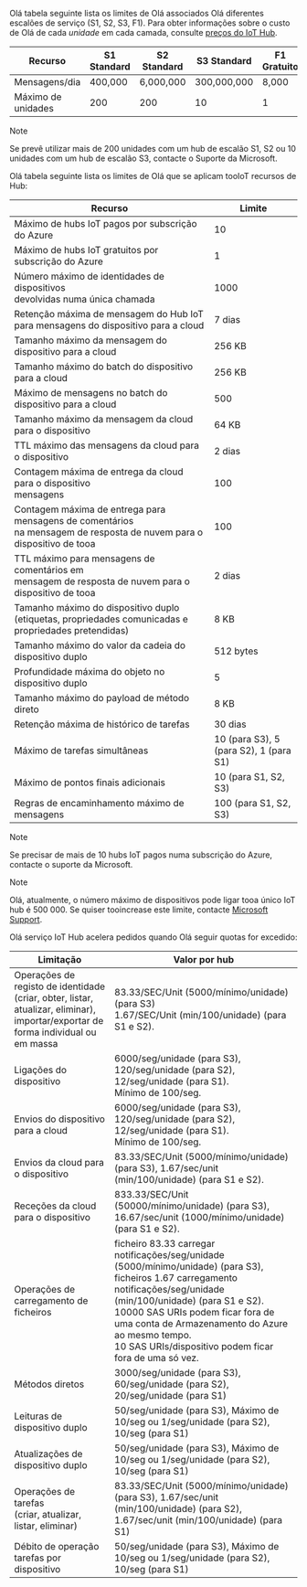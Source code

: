 Olá tabela seguinte lista os limites de Olá associados Olá diferentes escalões de serviço (S1, S2, S3, F1). Para obter informações sobre o custo de Olá de cada *unidade* em cada camada, consulte [preços do IoT Hub](https://azure.microsoft.com/pricing/details/iot-hub/).

| Recurso | S1 Standard | S2 Standard | S3 Standard | F1 Gratuito |
| --- | --- | --- | --- | --- |
| Mensagens/dia |400,000 |6,000,000 |300,000,000 |8,000 |
| Máximo de unidades |200 |200 |10 |1 |

> [!NOTE]
> Se prevê utilizar mais de 200 unidades com um hub de escalão S1, S2 ou 10 unidades com um hub de escalão S3, contacte o Suporte da Microsoft.
> 
> 

Olá tabela seguinte lista os limites de Olá que se aplicam tooIoT recursos de Hub:

| Recurso | Limite |
| --- | --- |
| Máximo de hubs IoT pagos por subscrição do Azure |10 |
| Máximo de hubs IoT gratuitos por subscrição do Azure |1 |
| Número máximo de identidades de dispositivos<br/> devolvidas numa única chamada |1000 |
| Retenção máxima de mensagem do Hub IoT para mensagens do dispositivo para a cloud |7 dias |
| Tamanho máximo da mensagem do dispositivo para a cloud |256 KB |
| Tamanho máximo do batch do dispositivo para a cloud |256 KB |
| Máximo de mensagens no batch do dispositivo para a cloud |500 |
| Tamanho máximo da mensagem da cloud para o dispositivo |64 KB |
| TTL máximo das mensagens da cloud para o dispositivo |2 dias |
| Contagem máxima de entrega da cloud para o dispositivo <br/> mensagens |100 |
| Contagem máxima de entrega para mensagens de comentários <br/> na mensagem de resposta de nuvem para o dispositivo de tooa |100 |
| TTL máximo para mensagens de comentários em <br/> mensagem de resposta de nuvem para o dispositivo de tooa |2 dias |
| Tamanho máximo do dispositivo duplo <br/> (etiquetas, propriedades comunicadas e propriedades pretendidas) | 8 KB |
| Tamanho máximo do valor da cadeia do dispositivo duplo | 512 bytes |
| Profundidade máxima do objeto no dispositivo duplo | 5 |
| Tamanho máximo do payload de método direto | 8 KB |
| Retenção máxima de histórico de tarefas | 30 dias |
| Máximo de tarefas simultâneas | 10 (para S3), 5 (para S2), 1 (para S1) |
| Máximo de pontos finais adicionais | 10 (para S1, S2, S3) |
| Regras de encaminhamento máximo de mensagens | 100 (para S1, S2, S3) |


> [!NOTE]
> Se precisar de mais de 10 hubs IoT pagos numa subscrição do Azure, contacte o suporte da Microsoft.


> [!NOTE]
> Olá, atualmente, o número máximo de dispositivos pode ligar tooa único IoT hub é 500 000. Se quiser tooincrease este limite, contacte [Microsoft Support](https://azure.microsoft.com/en-us/support/options/).

Olá serviço IoT Hub acelera pedidos quando Olá seguir quotas for excedido:

| Limitação | Valor por hub |
| --- | --- |
| Operações de registo de identidade <br/> (criar, obter, listar, atualizar, eliminar), <br/> importar/exportar de forma individual ou em massa |83.33/SEC/Unit (5000/mínimo/unidade) (para S3) <br/> 1.67/SEC/Unit (min/100/unidade) (para S1 e S2). |
| Ligações do dispositivo |6000/seg/unidade (para S3), 120/seg/unidade (para S2), 12/seg/unidade (para S1). <br/>Mínimo de 100/seg. |
| Envios do dispositivo para a cloud |6000/seg/unidade (para S3), 120/seg/unidade (para S2), 12/seg/unidade (para S1). <br/>Mínimo de 100/seg. |
| Envios da cloud para o dispositivo | 83.33/SEC/Unit (5000/mínimo/unidade) (para S3), 1.67/sec/unit (min/100/unidade) (para S1 e S2). |
| Receções da cloud para o dispositivo |833.33/SEC/Unit (50000/mínimo/unidade) (para S3), 16.67/sec/unit (1000/mínimo/unidade) (para S1 e S2). |
| Operações de carregamento de ficheiros |ficheiro 83.33 carregar notificações/seg/unidade (5000/mínimo/unidade) (para S3), ficheiros 1.67 carregamento notificações/seg/unidade (min/100/unidade) (para S1 e S2). <br/> 10000 SAS URIs podem ficar fora de uma conta de Armazenamento do Azure ao mesmo tempo.<br/> 10 SAS URIs/dispositivo podem ficar fora de uma só vez. |
| Métodos diretos | 3000/seg/unidade (para S3), 60/seg/unidade (para S2), 20/seg/unidade (para S1) |
| Leituras de dispositivo duplo | 50/seg/unidade (para S3), Máximo de 10/seg ou 1/seg/unidade (para S2), 10/seg (para S1) |
| Atualizações de dispositivo duplo | 50/seg/unidade (para S3), Máximo de 10/seg ou 1/seg/unidade (para S2), 10/seg (para S1) |
| Operações de tarefas <br/> (criar, atualizar, listar, eliminar) | 83.33/SEC/Unit (5000/mínimo/unidade) (para S3), 1.67/sec/unit (min/100/unidade) (para S2), 1.67/sec/unit (min/100/unidade) (para S1) |
| Débito de operação tarefas por dispositivo | 50/seg/unidade (para S3), Máximo de 10/seg ou 1/seg/unidade (para S2), 10/seg (para S1) |
